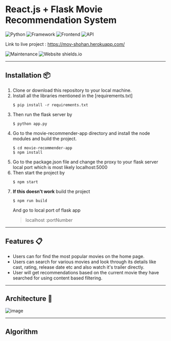 # React.js + Flask Movie Recommendation System

![Python](https://img.shields.io/badge/Python-3.9.6-blueviolet) ![Framework](https://img.shields.io/badge/Framework-Flask-red) ![Frontend](https://img.shields.io/badge/Frontend-React-green) ![API](https://img.shields.io/badge/API-TMDB-fcba03)

Link to live project : https://mov-shohan.herokuapp.com/

![Maintenance](https://img.shields.io/badge/maintained-yes-green.svg) ![Website shields.io](https://img.shields.io/badge/website-up-yellow)

---

## Installation 📦

1. Clone or download this repository to your local machine.
2. Install all the libraries mentioned in the [requirements.txt]
    ```shell
    $ pip install -r requirements.txt
    ```
3. Then run the flask server by
    ```shell
    $ python app.py
    ```
4. Go to the movie-recommender-app directory and install the node modules and build the project.
    ```shell
    $ cd movie-recommender-app
    $ npm install
    ```
5. Go to the package.json file and change the proxy to your flask server local port which is most likely localhost:5000
6. Then start the project by
    ```shell
    $ npm start
    ```
7. **If this doesn't work** build the project
    ```shell
    $ npm run build
    ```
    And go to local port of flask app
    > localhost :portNumber

---

## Features 📋

-   Users can for find the most popular movies on the home page.
-   Users can search for various movies and look through its details like cast, rating, release date etc and also watch it's trailer directly.
-   User will get recommendations based on the current movie they have searched for using content based filtering.

---

## Architecture :page_facing_up:

![image](https://user-images.githubusercontent.com/74367889/170507933-fabe5dcc-52a0-476f-8650-c454a433bc48.png)

---

## Algorithm
